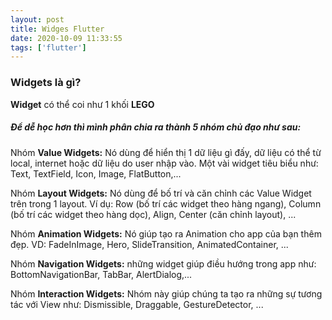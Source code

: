 ```yaml
---
layout: post
title: Widges Flutter
date: 2020-10-09 11:33:55
tags: ['flutter']
---
```


### Widgets là gì?

**Widget** có thể coi như 1 khối **LEGO** 

##### Để dễ học hơn thì mình phân chia ra thành 5 nhóm chủ đạo như sau:

Nhóm **Value Widgets:** Nó dùng để hiển thị 1 dữ liệu gì đấy, dữ liệu có thể từ local, internet hoặc dữ liệu do user nhập vào. Một vài widget tiêu biểu như: Text, TextField, Icon, Image, FlatButton,...

Nhóm **Layout Widgets:** Nó dùng để bố trí và căn chỉnh các Value Widget trên trong 1 layout. Ví dụ: Row (bố trí các widget theo hàng ngang), Column (bố trí các widget theo hàng dọc), Align, Center (căn chỉnh layout), ...

Nhóm **Animation Widgets:** Nó giúp tạo ra Animation cho app của bạn thêm đẹp. VD: FadeInImage, Hero, SlideTransition, AnimatedContainer, ...

Nhóm **Navigation Widgets:** những widget giúp điều hướng trong app như: BottomNavigationBar, TabBar, AlertDialog,...

Nhóm **Interaction Widgets:** Nhóm này giúp chúng ta tạo ra những sự tương tác với View như: Dismissible, Draggable, GestureDetector, ...
